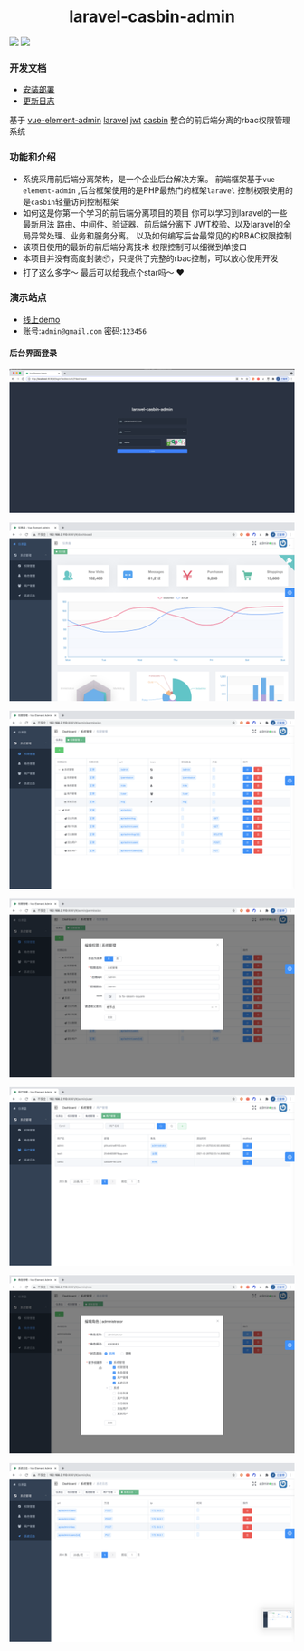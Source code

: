 <h1 align="center">laravel-casbin-admin</h1>

<p align="center">

<a href="https://packagist.org/packages/pltrue/thirdparty_oauth"><img src="https://img.shields.io/badge/license-MIT-green" /></a> 
<a href="https://packagist.org/packages/pltrue/thirdparty_oauth"><img src="https://img.shields.io/badge/php-v7.3+-blue" /></a> 
</p>

### 开发文档
   * [安装部署](/docs/1.安装.md)
   * [更新日志](/docs/0.1更新日志.md)

基于 [vue-element-admin](https://panjiachen.github.io/vue-element-admin-site/zh/) 
[laravel](https://laravel.com/)
[jwt]()
[casbin](https://github.com/php-casbin/laravel-authz) 
整合的前后端分离的rbac权限管理系统
### 功能和介绍

   * 系统采用前后端分离架构，是一个企业后台解决方案。 前端框架基于`vue-element-admin` ,后台框架使用的是PHP最热门的框架`laravel` 
   控制权限使用的是`casbin`轻量访问控制框架 
   * 如何这是你第一个学习的前后端分离项目的项目 你可以学习到laravel的一些最新用法 路由、中间件、验证器、前后端分离下 JWT校验、以及laravel的全局异常处理、业务和服务分离。
     以及如何编写后台最常见的的RBAC权限控制
   * 该项目使用的最新的前后端分离技术 权限控制可以细微到单接口
   * 本项目并没有高度封装📦，只提供了完整的rbac控制，可以放心使用开发
   * 打了这么多字～ 最后可以给我点个star吗～ ❤️
 
 
 
### 演示站点 
  * [线上demo](http://system.pltrue.top)
  * 账号:`admin@gmail.com` 密码:`123456`
  
#### 后台界面登录


![alt 属性文本](img/login.png)


![alt 属性文本](img/home.png)


![alt 属性文本](img/per.png)


![alt 属性文本](img/pro_u.png)


![alt 属性文本](img/user.png)


![alt 属性文本](img/user_update.png)


![alt 属性文本](img/log.png)




